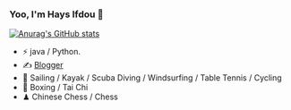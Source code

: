 ### Yoo, I'm Hays lfdou 👋

[![Anurag's GitHub stats](https://github-readme-stats.vercel.app/api?username=doulongfei)](https://github.com/doulongfei/noties)
- ⚡ java / Python.
- ✍️ [Blogger]([https://haysc.tech](https://blog.csdn.net/dou986532))
- 🏃 Sailing / Kayak / Scuba Diving / Windsurfing / Table Tennis / Cycling
- 🥋 Boxing / Tai Chi
- ♟ Chinese Chess / Chess 
